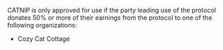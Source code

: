 CATNIP is only approved for use if the party leading use of the protocol donates 50% or more of their earnings from the protocol to one of the following organizations:

- Cozy Cat Cottage
